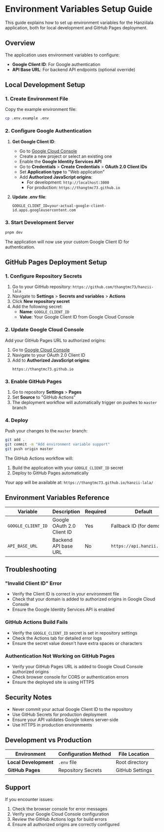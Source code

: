 # Environment Variables Setup Guide

This guide explains how to set up environment variables for the Hanziilala application, both for local development and GitHub Pages deployment.

## Overview

The application uses environment variables to configure:
- **Google Client ID**: For Google authentication
- **API Base URL**: For backend API endpoints (optional override)

## Local Development Setup

### 1. Create Environment File

Copy the example environment file:
```bash
cp .env.example .env
```

### 2. Configure Google Authentication

1. **Get Google Client ID**:
   - Go to [Google Cloud Console](https://console.cloud.google.com/)
   - Create a new project or select an existing one
   - Enable the **Google Identity Services API**
   - Go to **Credentials** > **Create Credentials** > **OAuth 2.0 Client IDs**
   - Set **Application type** to "Web application"
   - Add **Authorized JavaScript origins**:
     - For development: `http://localhost:3000`
     - For production: `https://thangtmc73.github.io`

2. **Update .env file**:
   ```env
   GOOGLE_CLIENT_ID=your-actual-google-client-id.apps.googleusercontent.com
   ```

### 3. Start Development Server

```bash
pnpm dev
```

The application will now use your custom Google Client ID for authentication.

## GitHub Pages Deployment Setup

### 1. Configure Repository Secrets

1. Go to your GitHub repository: `https://github.com/thangtmc73/hanzii-lala`
2. Navigate to **Settings** > **Secrets and variables** > **Actions**
3. Click **New repository secret**
4. Add the following secret:
   - **Name**: `GOOGLE_CLIENT_ID`
   - **Value**: Your Google Client ID from Google Cloud Console

### 2. Update Google Cloud Console

Add your GitHub Pages URL to authorized origins:
1. Go to [Google Cloud Console](https://console.cloud.google.com/)
2. Navigate to your OAuth 2.0 Client ID
3. Add to **Authorized JavaScript origins**:
   ```
   https://thangtmc73.github.io
   ```

### 3. Enable GitHub Pages

1. Go to repository **Settings** > **Pages**
2. Set **Source** to "GitHub Actions"
3. The deployment workflow will automatically trigger on pushes to `master` branch

### 4. Deploy

Push your changes to the `master` branch:
```bash
git add .
git commit -m "Add environment variable support"
git push origin master
```

The GitHub Actions workflow will:
1. Build the application with your `GOOGLE_CLIENT_ID` secret
2. Deploy to GitHub Pages automatically

Your app will be available at: `https://thangtmc73.github.io/hanzii-lala/`

## Environment Variables Reference

| Variable | Description | Required | Default |
|----------|-------------|----------|---------|
| `GOOGLE_CLIENT_ID` | Google OAuth 2.0 Client ID | Yes | Fallback ID (for demo) |
| `API_BASE_URL` | Backend API base URL | No | `https://api.hanzii.net/api` |

## Troubleshooting

### "Invalid Client ID" Error
- Verify the Client ID is correct in your environment file
- Check that your domain is added to authorized origins in Google Cloud Console
- Ensure the Google Identity Services API is enabled

### GitHub Actions Build Fails
- Verify the `GOOGLE_CLIENT_ID` secret is set in repository settings
- Check the Actions tab for detailed error logs
- Ensure the secret value doesn't have extra spaces or characters

### Authentication Not Working on GitHub Pages
- Verify your GitHub Pages URL is added to Google Cloud Console authorized origins
- Check browser console for CORS or authentication errors
- Ensure the deployed site is using HTTPS

## Security Notes

- Never commit your actual Google Client ID to the repository
- Use GitHub Secrets for production deployment
- Ensure your API validates Google tokens server-side
- Use HTTPS in production environments

## Development vs Production

| Environment | Configuration Method | File Location |
|-------------|---------------------|---------------|
| **Local Development** | `.env` file | Root directory |
| **GitHub Pages** | Repository Secrets | GitHub Settings |

## Support

If you encounter issues:
1. Check the browser console for error messages
2. Verify your Google Cloud Console configuration
3. Review the GitHub Actions logs for build errors
4. Ensure all authorized origins are correctly configured 
